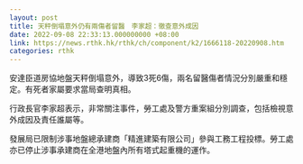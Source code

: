 ```yaml
---
layout: post
title: 天秤倒塌意外仍有兩傷者留醫　李家超：徹查意外成因
date: 2022-09-08 22:33:13.000000000 +08:00
link: https://news.rthk.hk/rthk/ch/component/k2/1666118-20220908.htm
categories: rthk
---
```


安達臣道房協地盤天秤倒塌意外，導致3死6傷，兩名留醫傷者情況分別嚴重和穩定。有死者家屬要求當局查明真相。

行政長官李家超表示，非常關注事件，勞工處及警方重案組分別調查，包括檢視意外成因及責任誰屬等。

發展局已限制涉事地盤總承建商「精進建築有限公司」參與工務工程投標。勞工處亦已停止涉事承建商在全港地盤內所有塔式起重機的運作。
